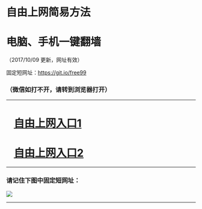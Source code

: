 ﻿# 自由上网简易方法

# 电脑、手机一键翻墙

（2017/10/09 更新，网址有效）

固定短网址：https://git.io/free99

### （微信如打不开，请转到浏览器打开）


***





# &nbsp;&nbsp; <a href="http://ft46934173.fwq-tz-1001.info/fwqtz01.html?t=100900120497 " target="_blank">自由上网入口1</a>
# &nbsp;&nbsp; <a href="http://ft1334930879.fwq-tz-1002.info/fwqtz02.html?t=10090015805 " target="_blank">自由上网入口2</a>
***

### 请记住下图中固定短网址：

<img src="https://s3-us-west-2.amazonaws.com/fwq-1001/yjfq-20170905okok.png" /> 


***

